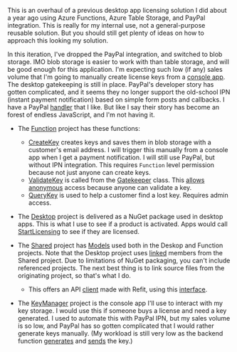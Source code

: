 This is an overhaul of a previous desktop app licensing solution I did about a year ago using Azure Functions, Azure Table Storage, and PayPal integration. This is really for my internal use, not a general-purpose reusable solution. But you should still get plenty of ideas on how to approach this looking my solution.

In this iteration, I've dropped the PayPal integration, and switched to blob storage. IMO blob storage is easier to work with than table storage, and will be good enough for this application. I'm expecting such low (if any) sales volume that I'm going to manually create license keys from a [console app](https://github.com/adamfoneil/AOLicensing/tree/master/AOLicensing.KeyManager). The desktop gatekeeping is still in place. PayPal's developer story has gotten complicated, and it seems they no longer support the old-school IPN (instant payment notification) based on simple form posts and callbacks. I have a PayPal [handler](https://github.com/adamfoneil/PayPalHelper2) that I like. But like I say their story has become an forest of endless JavaScript, and I'm not having it.

- The [Function](https://github.com/adamfoneil/AOLicensing/tree/master/AOLicensing.Functions) project has these functions:
  - [CreateKey](https://github.com/adamfoneil/AOLicensing/blob/master/AOLicensing.Functions/CreateKey.cs) creates keys and saves them in blob storage with a customer's email address. I will trigger this manually from a console app when I get a payment notification. I will still use PayPal, but without IPN integration. This requires `Function` level permission because not just anyone can create keys.
  - [ValidateKey](https://github.com/adamfoneil/AOLicensing/blob/master/AOLicensing.Functions/ValidateKey.cs) is called from the [Gatekeeper](https://github.com/adamfoneil/AOLicensing/blob/master/AOLicensing.Desktop/Gatekeeper.cs#L99) class. This [allows anonymous](https://github.com/adamfoneil/AOLicensing/blob/master/AOLicensing.Functions/ValidateKey.cs#L21) access because anyone can validate a key.
  - [QueryKey](https://github.com/adamfoneil/AOLicensing/blob/master/AOLicensing.Functions/QueryKey.cs) is used to help a customer find a lost key. Requires admin access.
  
- The [Desktop](https://github.com/adamfoneil/AOLicensing/tree/master/AOLicensing.Desktop) project is delivered as a NuGet package used in desktop apps. This is what I use to see if a product is activated. Apps would call [StartLicensing](https://github.com/adamfoneil/AOLicensing/blob/master/AOLicensing.Desktop/Gatekeeper.cs#L36) to see if they are licensed.

- The [Shared](https://github.com/adamfoneil/AOLicensing/tree/master/AOLicensing.Shared) project has [Models](https://github.com/adamfoneil/AOLicensing/tree/master/AOLicensing.Shared/Models) used both in the Deskop and Function projects. Note that the Desktop project uses [linked](https://github.com/adamfoneil/AOLicensing/blob/master/AOLicensing.Desktop/AOLicensing.Desktop.csproj#L18-L22) members from the Shared project. Due to limitations of NuGet packaging, you can't include referenced projects. The next best thing is to link source files from the originating project, so that's what I do.
  - This offers an API [client](https://github.com/adamfoneil/AOLicensing/blob/master/AOLicensing.Shared/LicensingClient.cs) made with Refit, using this [interface](https://github.com/adamfoneil/AOLicensing/blob/master/AOLicensing.Shared/Interfaces/ILicensingClient.cs).

- The [KeyManager](https://github.com/adamfoneil/AOLicensing/tree/master/AOLicensing.KeyManager) project is the console app I'll use to interact with my key storage. I would use this if someone buys a license and need a key generated. I used to automate this with PayPal IPN, but my sales volume is so low, and PayPal has so gotten complicated that I would rather generate keys manually. (My workload is still very low as the backend function [generates](https://github.com/adamfoneil/AOLicensing/blob/master/AOLicensing.Functions/CreateKey.cs#L39) and [sends](https://github.com/adamfoneil/AOLicensing/blob/master/AOLicensing.Functions/CreateKey.cs#L65) the key.)
